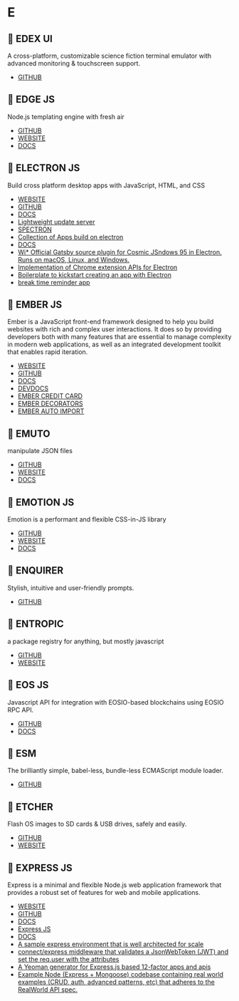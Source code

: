 # E

## :rocket: EDEX UI

A cross-platform, customizable science fiction terminal emulator with advanced monitoring & touchscreen support.

* [GITHUB](https://github.com/GitSquared/edex-ui)

## :rocket: EDGE JS

Node.js templating engine with fresh air

* [GITHUB](https://github.com/edge-js/edge)
* [WEBSITE](https://edge.adonisjs.com/)
* [DOCS](https://edge.adonisjs.com/docs/getting-started)

## :rocket: ELECTRON JS

Build cross platform desktop apps with JavaScript, HTML, and CSS

* [WEBSITE](https://electronjs.org/)
* [GITHUB](https://github.com/electron/electron)
* [DOCS](https://electronjs.org/docs)
* [Lightweight update server](https://github.com/zeit/hazel)
* [SPECTRON](https://github.com/electron/spectron)
* [Collection of Apps build on electron](https://github.com/electron/apps)
* [DOCS](https://devdocs.io/electron/)
* [Wi* Official Gatsby source plugin for Cosmic JSndows 95 in Electron. Runs on macOS, Linux, and Windows.](https://github.com/felixrieseberg/windows95)
* [Implementation of Chrome extension APIs for Electron](https://github.com/wexond/electron-extensions)
* [Boilerplate to kickstart creating an app with Electron](https://github.com/sindresorhus/electron-boilerplate)
* [break time reminder app](https://github.com/hovancik/stretchly)

## :rocket: EMBER JS

Ember is a JavaScript front-end framework designed to help you build websites with rich and complex user interactions. It does so by providing developers both with many features that are essential to manage complexity in modern web applications, as well as an integrated development toolkit that enables rapid iteration.

* [WEBSITE](https://emberjs.com/)
* [GITHUB](https://github.com/emberjs/ember.js)
* [DOCS](https://emberjs.com/learn/)
* [DEVDOCS](https://devdocs.io/ember/)
* [EMBER CREDIT CARD](https://github.com/esbanarango/ember-credit-card)
* [EMBER DECORATORS](https://github.com/ember-decorators/ember-decorators)
* [EMBER AUTO IMPORT](https://github.com/ef4/ember-auto-import)

## :rocket: EMUTO

manipulate JSON files

* [GITHUB](https://github.com/kantord/emuto)
* [WEBSITE](https://kantord.github.io/emuto/)
* [DOCS](https://kantord.github.io/emuto/docs/basic-filters)

## :rocket: EMOTION JS

Emotion is a performant and flexible CSS-in-JS library

* [GITHUB](https://github.com/emotion-js/emotion)
* [WEBSITE](https://emotion.sh/)
* [DOCS](https://emotion.sh/docs/introduction)

## :rocket: ENQUIRER

Stylish, intuitive and user-friendly prompts.

* [GITHUB](https://github.com/enquirer/enquirer)

## :rocket: ENTROPIC

a package registry for anything, but mostly javascript

* [GITHUB](https://github.com/entropic-dev/entropic)
* [WEBSITE](https://discourse.entropic.dev/)

## :rocket: EOS JS

Javascript API for integration with EOSIO-based blockchains using EOSIO RPC API.

* [GITHUB](https://github.com/EOSIO/eosjs)
* [DOCS](https://eosio.github.io/eosjs/)

## :rocket: ESM

The brilliantly simple, babel-less, bundle-less ECMAScript module loader.

* [GITHUB](https://github.com/standard-things/esm)

## :rocket: ETCHER

Flash OS images to SD cards & USB drives, safely and easily.

* [GITHUB](https://github.com/balena-io/etcher)
* [WEBSITE](https://www.balena.io/etcher/)

## :rocket: EXPRESS JS

Express is a minimal and flexible Node.js web application framework that provides a robust set of features for web and mobile applications.

* [WEBSITE](https://expressjs.com/)
* [GITHUB](https://github.com/expressjs/expressjs.com)
* [DOCS](https://expressjs.com/en/guide/routing.html)
* [Express JS](https://www.javatpoint.com/expressjs-tutorial)
* [DOCS](https://devdocs.io/express/)
* [A sample express environment that is well architected for scale](https://github.com/kelyvin/express-env-example)
* [connect/express middleware that validates a JsonWebToken (JWT) and set the req.user with the attributes](https://github.com/auth0/express-jwt)
* [A Yeoman generator for Express.js based 12-factor apps and apis](https://github.com/cdimascio/generator-express-no-stress)
* [Example Node (Express + Mongoose) codebase containing real world examples (CRUD, auth, advanced patterns, etc) that adheres to the RealWorld API spec.](https://github.com/gothinkster/node-express-realworld-example-app)
